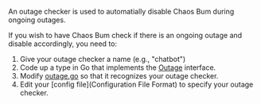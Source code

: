 An outage checker is used to automatially disable Chaos Bum during ongoing outages.

If you wish to have Chaos Bum check if there is an ongoing outage and disable
accordingly, you need to:

1. Give your outage checker a name (e.g., "chatbot")
1. Code up a type in Go that implements the [Outage](https://godoc.org/github.com/netflix/chaosbum/#Outage) interface.
1. Modify [outage.go](https://github.com/Netflix/chaosbum/blob/master/outage/outage.go) so that it recognizes your outage checker.
1. Edit your [config file](Configuration File Format) to specify your outage checker.

